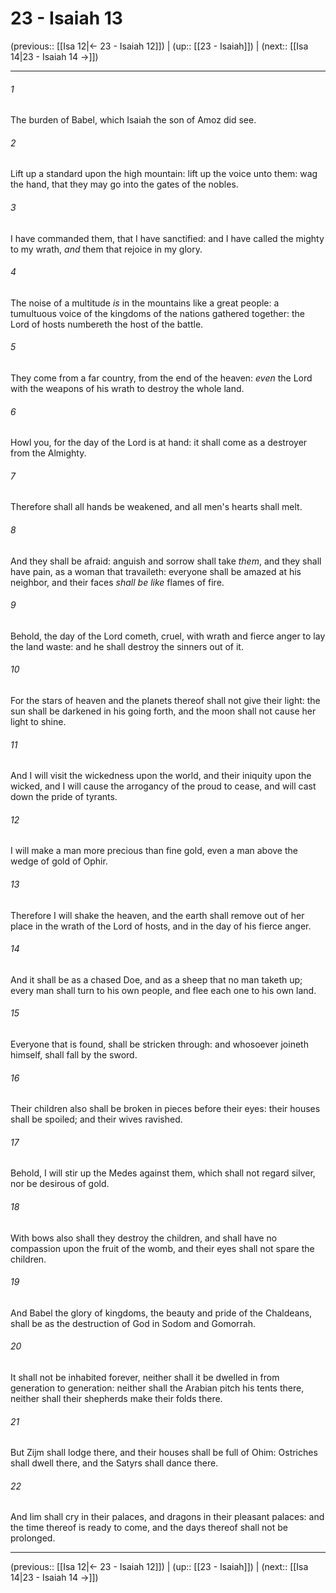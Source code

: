 # 23 - Isaiah 13

(previous:: [[Isa 12|← 23 - Isaiah 12]]) | (up:: [[23 - Isaiah]]) | (next:: [[Isa 14|23 - Isaiah 14 →]])

***


###### 1 
The burden of Babel, which Isaiah the son of Amoz did see. 

###### 2 
Lift up a standard upon the high mountain: lift up the voice unto them: wag the hand, that they may go into the gates of the nobles. 

###### 3 
I have commanded them, that I have sanctified: and I have called the mighty to my wrath, _and_ them that rejoice in my glory. 

###### 4 
The noise of a multitude _is_ in the mountains like a great people: a tumultuous voice of the kingdoms of the nations gathered together: the Lord of hosts numbereth the host of the battle. 

###### 5 
They come from a far country, from the end of the heaven: _even_ the Lord with the weapons of his wrath to destroy the whole land. 

###### 6 
Howl you, for the day of the Lord is at hand: it shall come as a destroyer from the Almighty. 

###### 7 
Therefore shall all hands be weakened, and all men's hearts shall melt. 

###### 8 
And they shall be afraid: anguish and sorrow shall take _them_, and they shall have pain, as a woman that travaileth: everyone shall be amazed at his neighbor, and their faces _shall be like_ flames of fire. 

###### 9 
Behold, the day of the Lord cometh, cruel, with wrath and fierce anger to lay the land waste: and he shall destroy the sinners out of it. 

###### 10 
For the stars of heaven and the planets thereof shall not give their light: the sun shall be darkened in his going forth, and the moon shall not cause her light to shine. 

###### 11 
And I will visit the wickedness upon the world, and their iniquity upon the wicked, and I will cause the arrogancy of the proud to cease, and will cast down the pride of tyrants. 

###### 12 
I will make a man more precious than fine gold, even a man above the wedge of gold of Ophir. 

###### 13 
Therefore I will shake the heaven, and the earth shall remove out of her place in the wrath of the Lord of hosts, and in the day of his fierce anger. 

###### 14 
And it shall be as a chased Doe, and as a sheep that no man taketh up; every man shall turn to his own people, and flee each one to his own land. 

###### 15 
Everyone that is found, shall be stricken through: and whosoever joineth himself, shall fall by the sword. 

###### 16 
Their children also shall be broken in pieces before their eyes: their houses shall be spoiled; and their wives ravished. 

###### 17 
Behold, I will stir up the Medes against them, which shall not regard silver, nor be desirous of gold. 

###### 18 
With bows also shall they destroy the children, and shall have no compassion upon the fruit of the womb, and their eyes shall not spare the children. 

###### 19 
And Babel the glory of kingdoms, the beauty and pride of the Chaldeans, shall be as the destruction of God in Sodom and Gomorrah. 

###### 20 
It shall not be inhabited forever, neither shall it be dwelled in from generation to generation: neither shall the Arabian pitch his tents there, neither shall their shepherds make their folds there. 

###### 21 
But Zijm shall lodge there, and their houses shall be full of Ohim: Ostriches shall dwell there, and the Satyrs shall dance there. 

###### 22 
And Iim shall cry in their palaces, and dragons in their pleasant palaces: and the time thereof is ready to come, and the days thereof shall not be prolonged.

***

(previous:: [[Isa 12|← 23 - Isaiah 12]]) | (up:: [[23 - Isaiah]]) | (next:: [[Isa 14|23 - Isaiah 14 →]])
